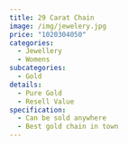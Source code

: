 ```yaml
---
title: 29 Carat Chain
image: /img/jewelery.jpg
price: "1020304050"
categories:
  - Jewellery
  - Womens
subcategories:
  - Gold
details:
  - Pure Gold
  - Resell Value
specification:
  - Can be sold anywhere
  - Best gold chain in town
---
```

